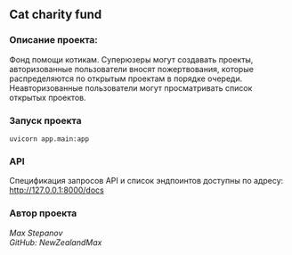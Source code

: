 ## Cat charity fund

### Описание проекта:
Фонд помощи котикам. Суперюзеры могут создавать проекты, авторизованные пользователи вносят пожертвования, которые распределяются по открытым проектам в порядке очереди. Неавторизованные пользователи могут просматривать список открытых проектов.

### Запуск проекта
`uvicorn app.main:app`

### API
Спецификация запросов API и список эндпоинтов доступны по адресу:
http://127.0.0.1:8000/docs

### Автор проекта
_Max Stepanov_  
_GitHub: NewZealandMax_
